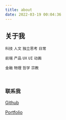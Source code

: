 ```yaml
---
title: about
date: 2022-03-19 00:04:36
---
```


## 关于我
`科技`  `人文`  `独立思考`  `日常`

`前端`  `产品`  `UX`  `UI`  `动画`

`金融`  `物理`  `哲学`  `宗教`

<br>

### 联系我

[Github](https://github.com/justcaliturner)

[Portfolio](https://www.vicless.com)